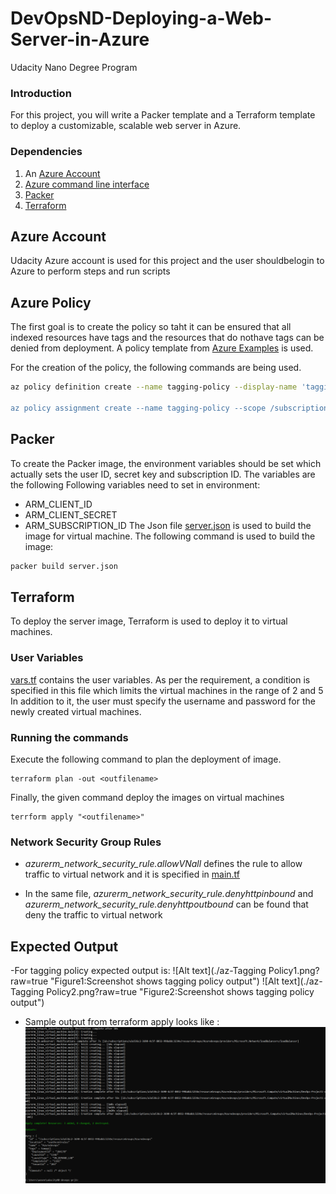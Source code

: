 # DevOpsND-Deploying-a-Web-Server-in-Azure
Udacity Nano Degree Program

### Introduction
For this project, you will write a Packer template and a Terraform template to deploy a customizable, scalable web server in Azure.

### Dependencies
1. An [Azure Account](https://portal.azure.com) 
2. [Azure command line interface](https://docs.microsoft.com/en-us/cli/azure/install-azure-cli?view=azure-cli-latest)
3. [Packer](https://www.packer.io/downloads)
4. [Terraform](https://www.terraform.io/downloads.html)



## Azure Account ##
Udacity Azure account is used for this project and the user shouldbelogin to Azure to perform steps and run scripts

## Azure Policy ##
The first goal is to create the policy so taht it can be ensured that all indexed resources have tags and the resources that do nothave tags can be denied from deployment.
A policy template from [Azure Examples](https://github.com/Azure/Community-Policy/tree/master/Policies) is used. 

For the creation of the policy, the following commands are being used. 
```sh
az policy definition create --name tagging-policy --display-name 'tagging-policy:Deny untagged resources' --description 'Create a policy that ensures all indexed resources in a subscription have tags and deny deployment if they do not' --rules './require-tag-all-resources/azurepolicy.rules.json --mode indexed

az policy assignment create --name tagging-policy --scope /subscriptions/<id>/resourceGroups/Azuredevops --policy /subscriptions/<id>/providers/Microsoft.Authorization/policyDefinitions/tagging-policy

```

## Packer ##
To create the Packer image, the environment variables should be set which actually sets the user ID, secret key and subscription ID. The variables are the following Following variables need to set in environment: 
- ARM_CLIENT_ID
- ARM_CLIENT_SECRET
- ARM_SUBSCRIPTION_ID
The Json file [server.json](./server.json) is used to build the image for virtual machine. 
The following command is used to build the image:
```sh
packer build server.json
```

## Terraform ##
To deploy the server image, Terraform is used to deploy it to virtual machines.        
### User Variables ###
[vars.tf](vars.tf) contains the user variables. As per the requirement, a condition is specified in this file which limits the virtual machines in the range of 2 and 5 In addition to it, the user must specify the username and password for the newly created virtual machines.

### Running the commands ###

Execute the following command to plan the deployment of image.
```
terraform plan -out <outfilename>
```

Finally, the given command deploy the images on virtual machines
```
terrform apply "<outfilename>"

```

### Network Security Group Rules ###
- *azurerm_network_security_rule.allowVNall* defines the rule to allow traffic to virtual network and it is specified in [main.tf](main.tf)

- In the same file, *azurerm_network_security_rule.denyhttpinbound*  and *azurerm_network_security_rule.denyhttpoutbound* can be found that deny the traffic to virtual network


## Expected Output ##

-For tagging policy expected output is:
![Alt text](./az-Tagging Policy1.png?raw=true "Figure1:Screenshot shows tagging policy output")
![Alt text](./az-Tagging Policy2.png?raw=true "Figure2:Screenshot shows tagging policy output")


- Sample output from terraform apply looks like :
![Alt text](./TerraformApplyoutput.png?raw=true "Terraform Output")


